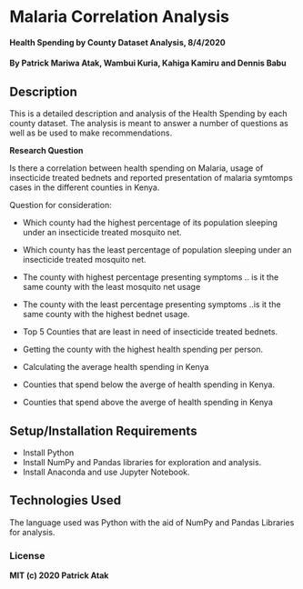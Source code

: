# Malaria Correlation Analysis
#### Health Spending by County Dataset Analysis, 8/4/2020
#### By **Patrick Mariwa Atak, Wambui Kuria, Kahiga Kamiru and Dennis Babu**
## Description
This is a detailed description and analysis of the Health Spending by each county dataset. 
The analysis is meant to answer a number of questions as well as be used to make recommendations. 

**Research Question**

Is there a correlation between health spending on Malaria, usage of insecticide treated bednets and 
reported presentation of malaria symtomps cases in the different counties in Kenya.

Question for consideration:

*   Which county had the highest percentage of its population sleeping under an insecticide treated mosquito net.
*   Which county has the least percentage of population sleeping under an insecticide treated mosquito net.


*   The county with highest percentage presenting symptoms .. is it the same county with the least mosquito net usage
*   The county with the least percentage presenting symptoms ..is it the same county with the highest bednet usage.

*   Top 5 Counties that are least in need of insecticide treated bednets.


*   Getting the county with the highest health spending per person.
*   Calculating the average health spending in Kenya


*   Counties that spend below the averge of health spending in Kenya.
*   Counties that spend above the averge of health spending in Kenya

## Setup/Installation Requirements
* Install Python
* Install NumPy and Pandas libraries for exploration and analysis.
* Install Anaconda and use Jupyter Notebook.

## Technologies Used
The language used was Python with the aid of NumPy and Pandas Libraries for analysis.

### License
**MIT (c) 2020 Patrick Atak**
